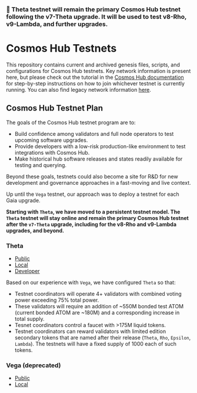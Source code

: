 ### 📌 Theta testnet will remain the primary Cosmos Hub testnet following the v7-Theta upgrade. It will be used to test v8-Rho, v9-Lambda, and further upgrades.

# Cosmos Hub Testnets

This repository contains current and archived genesis files, scripts, and configurations for Cosmos Hub testnets. Key network information is present here, but please check out the tutorial in the [Cosmos Hub documentation](https://hub.cosmos.network/main/hub-tutorials/join-testnet.html) for step-by-step instructions on how to join whichever testnet is currently running. You can also find legacy network information [here](legacy/README.md).

## Cosmos Hub Testnet Plan

The goals of the Cosmos Hub testnet program are to:

-  Build confidence among validators and full node operators to test upcoming software upgrades.
-  Provide developers with a low-risk production-like environment to test integrations with Cosmos Hub.
-  Make historical hub software releases and states readily available for testing and querying.

Beyond these goals, testnets could also become a site for R&D for new development and governance approaches in a fast-moving and live context.

Up until the `Vega` testnet, our approach was to deploy a testnet for each Gaia upgrade.

**Starting with `Theta`, we have moved to a persistent testnet model. The `Theta` testnet will stay online and remain the primary Cosmos Hub testnet after the `v7-Theta` upgrade, including for the v8-Rho and v9-Lambda upgrades, and beyond.**

### Theta

* [Public](theta/public-testnet/README.md)
* [Local](theta/local-testnet/README.md)
* [Developer](theta/devnet/README.md)

Based on our experience with `Vega`, we have configured `Theta` so that:
* Testnet coordinators will operate 4+ validators with combined voting power exceeding 75% total power.
* These validators will require an addition of ~550M bonded test ATOM (current bonded ATOM are ~180M) and a corresponding increase in total supply.
* Tesnet coordinators control a faucet with >175M liquid tokens.
* Testnet coordinators can reward validators with limited edition secondary tokens that are named after their release (`Theta`, `Rho`, `Epsilon`, `Lambda`). The testnets will have a fixed supply of 1000 each of such tokens.

### Vega (deprecated)

* [Public](vega/public-testnet/README.md)
* [Local](vega/local-testnet/README.md)



